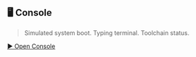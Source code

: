 ## 🖥️ Console

> Simulated system boot. Typing terminal. Toolchain status.

[▶️ Open Console](https://yourusername.github.io/yourrepo/console.html)
